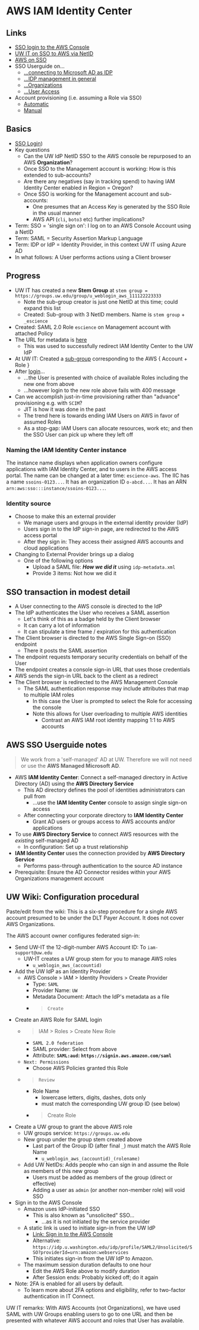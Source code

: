 # AWS IAM Identity Center


## Links


- [SSO login to the AWS Console](https://idp.u.washington.edu/idp/profile/SAML2/Unsolicited/SSO?providerId=urn:amazon:webservices)
- [UW IT on SSO to AWS via NetID](https://wiki.cac.washington.edu/display/infra/Sign+in+to+the+AWS+Console+with+UW+NetID)
- [AWS on SSO](https://us-east-1.console.aws.amazon.com/singlesignon/home?region=us-east-1#!/)
- SSO Userguide on...
    - [...connecting to Microsoft AD as IDP](https://docs.aws.amazon.com/singlesignon/latest/userguide/manage-your-identity-source-ad.html)
    - [...IDP management in general](https://docs.aws.amazon.com/singlesignon/latest/userguide/manage-your-identity-source-idp.html)
    - [...Organizations](https://docs.aws.amazon.com/singlesignon/latest/userguide/organization-instances-identity-center.html)
    - [...User Access](https://docs.aws.amazon.com/singlesignon/latest/userguide/useraccess.html)
- Account provisioning (i.e. assuming a Role via SSO)
    - [Automatic](https://docs.aws.amazon.com/singlesignon/latest/userguide/provision-automatically.html)
    - [Manual](https://docs.aws.amazon.com/singlesignon/latest/userguide/provision-manually.html)


## Basics

* [SSO Login](https://idp.u.washington.edu/idp/profile/SAML2/Unsolicited/SSO?providerId=urn:amazon:webservices))
* Key questions
    * Can the UW IdP NetID SSO to the AWS console be repurposed to an AWS **Organization**?
    * Once SSO to the Management account is working: How is this extended to sub-accounts?
    * Are there any negatives (say in tracking spend) to having IAM Identity Center enabled in Region = Oregon?
    * Once SSO is working for the Management account and sub-accounts:
        * One presumes that an Access Key is generated by the SSO Role in the usual manner
        * AWS API (`cli`, `boto3` etc) further implications?
* Term: SSO = 'single sign on': I log on to an AWS Console Account using a NetID
* Term: SAML = Security Assertion Markup Language
* Term: IDP or IdP = Identity Provider, in this context UW IT using Azure AD
* In what follows: A User performs actions using a Client browser


## Progress


- UW IT has created a new **Stem Group** at `stem group = https://groups.uw.edu/group/u_weblogin_aws_111122223333`
    - Note the sub-group creator is just one NetID at this time; could expand this list
    - Created: Sub-group with 3 NetID members. Name is `stem group` + `_escience`
- Created: SAML 2.0 Role `escience` on Management account with attached Policy
- The URL for metadata is [here](https://idp.u.washington.edu/metadata/idp-metadata.xml)
    - This was used to successfully redirect IAM Identity Center to the UW IdP
- At UW IT: Created a [sub-group](https://groups.uw.edu/?view=new) corresponding to the AWS { Account + Role }
- After [login](https://idp.u.washington.edu/idp/profile/SAML2/Unsolicited/SSO?providerId=urn:amazon:webservices)...
    - ...the User is presented with choice of available Roles including the new one from above
    - ...however login to the new role above fails with 400 message
- Can we accomplish just-in-time provisioning rather than "advance" provisioning e.g. with `SCIM`?
    - JIT is how it was done in the past
    - The trend here is towards ending IAM Users on AWS in favor of assumed Roles
    - As a stop-gap: IAM Users can allocate resources, work etc; and then the SSO User can pick up where they left off



### Naming the IAM Identity Center instance


The instance name displays when application owners configure applications with IAM Identity Center, and to users in the AWS access portal. 
The name can be changed at a later time: `escience-aws`. The IIC has a name `ssoins-0123...`. It has an organization ID `o-abcd...`. It has
an ARN `arn:aws:sso:::instance/ssoins-0123...`. 


### Identity source

- Choose to make this an external provider
    - We manage users and groups in the external identity provider (IdP)
    - Users sign in to the IdP sign-in page, are redirected to the AWS access portal
    - After they sign in: They access their assigned AWS accounts and cloud applications
- Changing to External Provider brings up a dialog
    - One of the following options
        - Upload a SAML file: ***How we did it*** using `idp-metadata.xml`
        - Provide 3 items: Not how we did it



## SSO transaction in modest detail


* A User connecting to the AWS console is directed to the IdP
* The IdP authenticates the User who receives a SAML assertion
    * Let's think of this as a badge held by the Client browser
    * It can carry a lot of information
    * It can stipulate a time frame / expiration for this authentication
* The Client browser is directed to the AWS Single Sign-on (SSO) endpoint
    * There it posts the SAML assertion
* The endpoint requests temporary security credentials on behalf of the User
* The endpoint creates a console sign-in URL that uses those credentials
* AWS sends the sign-in URL back to the client as a redirect
* The Client browser is redirected to the AWS Management Console
    * The SAML authentication response may include attributes that map to multiple IAM roles
        * In this case the User is prompted to select the Role for accessing the console
        * Note this allows for User overloading to multiple AWS identities
            * Contrast an AWS IAM root identity mapping 1:1 to AWS accounts
         

## AWS SSO Userguide notes


> We work from a 'self-managed' AD at UW. Therefore we will not need or use the **AWS Managed Microsoft AD**.


- AWS **IAM Identity Center**: Connect a self-managed directory in Active Directory (AD) using the **AWS Directory Service**
    - This AD directory defines the pool of identities administrators can pull from
        - ...use the **IAM Identity Center** console to assign single sign-on access
    - After connecting your corporate directory to **IAM Identity Center**
        - Grant AD users or groups access to AWS accounts and/or applications
- To use **AWS Directory Service** to connect AWS resources with the *existing* self-managed AD
    - In configuration: Set up a trust relationship
- **IAM Identity Center** uses the connection provided by **AWS Directory Service**
    - Performs pass-through authentication to the source AD instance
- Prerequisite: Ensure the AD Connector resides within your AWS Organizations management account


## UW Wiki: Configuration procedural 


Paste/edit from the wiki: This is a six-step procedure for a single AWS account 
presumed to be under the DLT Payer Account. It does not cover AWS Organizations. 


The AWS account owner configures federated sign-in:


- Send UW-IT the 12-digit-number AWS Account ID: To `iam-support@uw.edu`
    - UW-IT creates a UW group stem for you to manage AWS roles
        - `u_weblogin_aws_(accountid)`
- Add the UW IdP as an Identity Provider
    - AWS Console > IAM > Identity Providers > Create Provider
        - Type: `SAML`
        - Provider Name: `UW`
        - Metadata Document: Attach the IdP's metadata as a file
        - > `Create`
- Create an AWS Role for SAML login
    - > IAM > Roles > Create New Role
        - `SAML 2.0 federation`
        - SAML provider: Select from above
        - Attribute: **`SAML:aud`: `https://signin.aws.amazon.com/saml`**
    - `Next: Permissions`
        - Choose AWS Policies granted this Role
    - > `Review`
        - Role Name
            - lowercase letters, digits, dashes, dots only
            - must match the corresponding UW group ID (see below)
        - > Create Role
- Create a UW group to grant the above AWS role
    - UW groups service: `https://groups.uw.edu`
    - New group under the group stem created above
        - Last part of the Group ID (after final `_`) must match the AWS Role Name
            - `u_weblogin_aws_(accountid)_(rolename)`
    - Add UW NetIDs: Adds people who can sign in and assume the Role as members of this new group
        - Users must be added as members of the group (direct or effective)
        - Adding a user as `admin` (or another non-member role) will void SSO
- Sign in to the AWS Console
    - Amazon uses IdP-initiated SSO
        - This is also known as "unsolicited" SSO...
            - ...as it is not initiated by the service provider
    - A static link is used to initiate sign-in from the UW IdP
        - [Link: Sign in to the AWS Console](https://idp.u.washington.edu/idp/profile/SAML2/Unsolicited/SSO?providerId=urn:amazon:webservices)
        - Alternative: `https://idp.u.washington.edu/idp/profile/SAML2/Unsolicited/SSO?providerId=urn:amazon:webservices`
        - This initiates sign-in from the UW IdP to Amazon.
    - The maximum session duration defaults to one hour
        - Edit the AWS Role above to modify duration
        - After Session ends: Probably kicked off; do it again
- Note: 2FA is enabled for all users by default.
    - To learn more about 2FA options and eligibility, refer to two-factor authentication in IT Connect.


UW IT remarks: With AWS Accounts (not Organizations), we have used SAML with UW Groups enabling users to go to one URL 
and then be presented with whatever AWS account and roles that User has available. 



